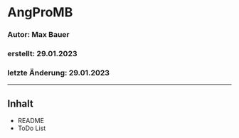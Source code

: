 # AngProMB
### Autor: Max Bauer
### erstellt: 29.01.2023
### letzte Änderung: 29.01.2023

---

## Inhalt
* README
* ToDo List
